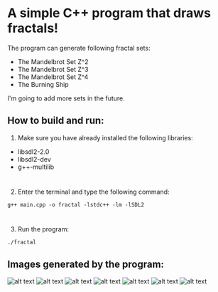 # A simple C++ program that draws fractals!

The program can generate following fractal sets:
* The Mandelbrot Set Z^2
* The Mandelbrot Set Z^3
* The Mandelbrot Set Z^4
* The Burning Ship

I'm going to add more sets in the future.

## How to build and run:
1. Make sure you have already installed the following libraries:
* libsdl2-2.0
* libsdl2-dev
* g++-multilib
#
2. Enter the terminal and type the following command:

`g++ main.cpp -o fractal -lstdc++ -lm -lSDL2`
#
3. Run the program:

`./fractal`

## Images generated by the program:
![alt text][img0]
![alt text][img1]
![alt text][img2]
![alt text][img3]
![alt text][img4]
![alt text][img5]
![alt text][img6]

[img0]: https://github.com/dawid9554/fractal/blob/master/img/img0.png
[img1]: https://github.com/dawid9554/fractal/blob/master/img/img1.png
[img2]: https://github.com/dawid9554/fractal/blob/master/img/img2.png
[img3]: https://github.com/dawid9554/fractal/blob/master/img/img3.png
[img4]: https://github.com/dawid9554/fractal/blob/master/img/img4.png
[img5]: https://github.com/dawid9554/fractal/blob/master/img/img5.png
[img6]: https://github.com/dawid9554/fractal/blob/master/img/img6.png
